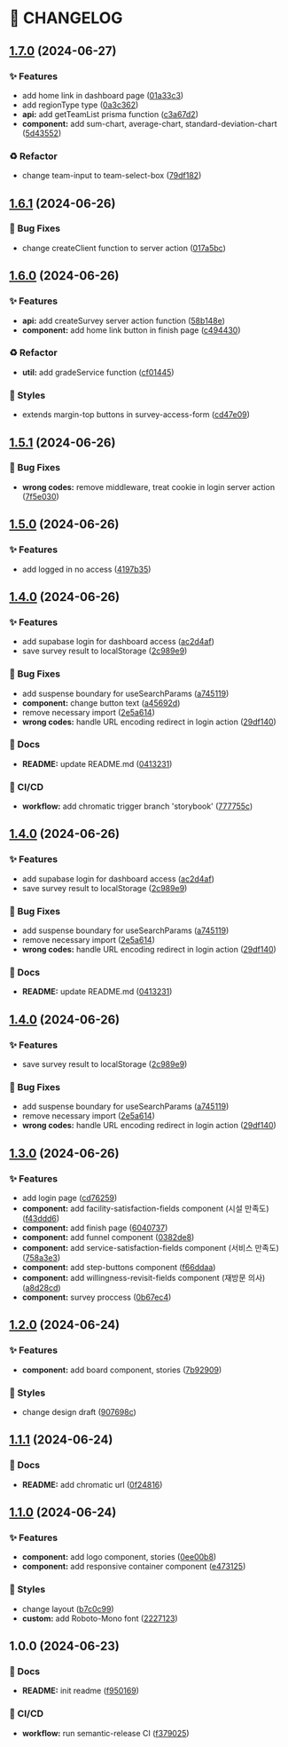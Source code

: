 # 🚦 CHANGELOG

## [1.7.0](https://github.com/hyunwlee-dev/survey-app/compare/v1.6.1...v1.7.0) (2024-06-27)

### ✨ Features

* add home link in dashboard page ([01a33c3](https://github.com/hyunwlee-dev/survey-app/commit/01a33c3a723f85fcb74542d431b5080aef30d02b))
* add regionType type ([0a3c362](https://github.com/hyunwlee-dev/survey-app/commit/0a3c362ea2996b1b7dad9c72fbcd75d79653951c))
* **api:** add getTeamList prisma function ([c3a67d2](https://github.com/hyunwlee-dev/survey-app/commit/c3a67d268365298c7eb38d0595207becaf7b5db8))
* **component:** add sum-chart, average-chart, standard-deviation-chart ([5d43552](https://github.com/hyunwlee-dev/survey-app/commit/5d435520c08e749a80eb91a26193661be6adb5e9))

### ♻️ Refactor

* change team-input to team-select-box ([79df182](https://github.com/hyunwlee-dev/survey-app/commit/79df18206187ab152812cb0b2a80d4202590c328))

## [1.6.1](https://github.com/hyunwlee-dev/survey-app/compare/v1.6.0...v1.6.1) (2024-06-26)

### 🐛 Bug Fixes

* change createClient function to server action ([017a5bc](https://github.com/hyunwlee-dev/survey-app/commit/017a5bc47aae7fa3e3d2b90b4d7addd51d5c6d01))

## [1.6.0](https://github.com/hyunwlee-dev/survey-app/compare/v1.5.1...v1.6.0) (2024-06-26)

### ✨ Features

* **api:** add createSurvey server action function ([58b148e](https://github.com/hyunwlee-dev/survey-app/commit/58b148e65d6d849236caefe06e54e0986ca1855f))
* **component:** add home link button in finish page ([c494430](https://github.com/hyunwlee-dev/survey-app/commit/c4944307a580452fe3b577f9d6410e46629b2789))

### ♻️ Refactor

* **util:** add gradeService function ([cf01445](https://github.com/hyunwlee-dev/survey-app/commit/cf014458ebf41e66ba81e77b9c95e045363701f1))

### 💄 Styles

* extends margin-top buttons in survey-access-form ([cd47e09](https://github.com/hyunwlee-dev/survey-app/commit/cd47e09c41181da39b80f4ee5ed4efec84689af6))

## [1.5.1](https://github.com/hyunwlee-dev/survey-app/compare/v1.5.0...v1.5.1) (2024-06-26)

### 🐛 Bug Fixes

* **wrong codes:** remove middleware, treat cookie in login server action ([7f5e030](https://github.com/hyunwlee-dev/survey-app/commit/7f5e030a198de0b65035be5e0c55ac0b155b231d))

## [1.5.0](https://github.com/hyunwlee-dev/survey-app/compare/v1.4.0...v1.5.0) (2024-06-26)

### ✨ Features

* add logged in no access ([4197b35](https://github.com/hyunwlee-dev/survey-app/commit/4197b351143fbc9f1d7c4c961045eb904b14bcd3))

## [1.4.0](https://github.com/hyunwlee-dev/survey-app/compare/v1.3.0...v1.4.0) (2024-06-26)

### ✨ Features

* add supabase login for dashboard access ([ac2d4af](https://github.com/hyunwlee-dev/survey-app/commit/ac2d4afbc0e866ea9e103ca1a75d06fc282551df))
* save survey result to localStorage ([2c989e9](https://github.com/hyunwlee-dev/survey-app/commit/2c989e94791c5e1c037797c548ca274be079f08f))

### 🐛 Bug Fixes

* add suspense boundary for useSearchParams ([a745119](https://github.com/hyunwlee-dev/survey-app/commit/a7451194581d21c72f50add789ff5b67efd42d20))
* **component:** change button text ([a45692d](https://github.com/hyunwlee-dev/survey-app/commit/a45692d8d8b81a647b1a40c8299d8fbb32faa1a7))
* remove necessary import ([2e5a614](https://github.com/hyunwlee-dev/survey-app/commit/2e5a614186f536d997834a89c740b4b25a8cf739))
* **wrong codes:** handle URL encoding redirect in login action ([29df140](https://github.com/hyunwlee-dev/survey-app/commit/29df140c3516ca4039cb6e29fa8de20491d7ba3c))

### 📝 Docs

* **README:** update README.md ([0413231](https://github.com/hyunwlee-dev/survey-app/commit/04132316dd8ea3abf98caf574252b6795e5ddcbd))

### 💫 CI/CD

* **workflow:** add chromatic trigger branch 'storybook' ([777755c](https://github.com/hyunwlee-dev/survey-app/commit/777755c2c945df248818d85964a8bd55345c2968))

## [1.4.0](https://github.com/hyunwlee-dev/survey-app/compare/v1.3.0...v1.4.0) (2024-06-26)

### ✨ Features

* add supabase login for dashboard access ([ac2d4af](https://github.com/hyunwlee-dev/survey-app/commit/ac2d4afbc0e866ea9e103ca1a75d06fc282551df))
* save survey result to localStorage ([2c989e9](https://github.com/hyunwlee-dev/survey-app/commit/2c989e94791c5e1c037797c548ca274be079f08f))

### 🐛 Bug Fixes

* add suspense boundary for useSearchParams ([a745119](https://github.com/hyunwlee-dev/survey-app/commit/a7451194581d21c72f50add789ff5b67efd42d20))
* remove necessary import ([2e5a614](https://github.com/hyunwlee-dev/survey-app/commit/2e5a614186f536d997834a89c740b4b25a8cf739))
* **wrong codes:** handle URL encoding redirect in login action ([29df140](https://github.com/hyunwlee-dev/survey-app/commit/29df140c3516ca4039cb6e29fa8de20491d7ba3c))

### 📝 Docs

* **README:** update README.md ([0413231](https://github.com/hyunwlee-dev/survey-app/commit/04132316dd8ea3abf98caf574252b6795e5ddcbd))

## [1.4.0](https://github.com/hyunwlee-dev/survey-app/compare/v1.3.0...v1.4.0) (2024-06-26)

### ✨ Features

* save survey result to localStorage ([2c989e9](https://github.com/hyunwlee-dev/survey-app/commit/2c989e94791c5e1c037797c548ca274be079f08f))

### 🐛 Bug Fixes

* add suspense boundary for useSearchParams ([a745119](https://github.com/hyunwlee-dev/survey-app/commit/a7451194581d21c72f50add789ff5b67efd42d20))
* remove necessary import ([2e5a614](https://github.com/hyunwlee-dev/survey-app/commit/2e5a614186f536d997834a89c740b4b25a8cf739))
* **wrong codes:** handle URL encoding redirect in login action ([29df140](https://github.com/hyunwlee-dev/survey-app/commit/29df140c3516ca4039cb6e29fa8de20491d7ba3c))

## [1.3.0](https://github.com/hyunwlee-dev/survey-app/compare/v1.2.0...v1.3.0) (2024-06-26)

### ✨ Features

* add login page ([cd76259](https://github.com/hyunwlee-dev/survey-app/commit/cd7625966958670b02d833905126fc09ddd38a17))
* **component:** add facility-satisfaction-fields component (시설 만족도) ([f43ddd6](https://github.com/hyunwlee-dev/survey-app/commit/f43ddd63f4d8284f913d30798aea60df25a9e13c))
* **component:** add finish page ([6040737](https://github.com/hyunwlee-dev/survey-app/commit/6040737a0ba7c00f6d710dc1192c0eb6c95b96df))
* **component:** add funnel component ([0382de8](https://github.com/hyunwlee-dev/survey-app/commit/0382de86756a46840186a5856ba4483ea84dbf49))
* **component:** add service-satisfaction-fields component (서비스 만족도) ([758a3e3](https://github.com/hyunwlee-dev/survey-app/commit/758a3e366bfdd0d299f8fc30e6f53ffdeba7af05))
* **component:** add step-buttons component ([f66ddaa](https://github.com/hyunwlee-dev/survey-app/commit/f66ddaac3286600a3613b08f39af103384491a44))
* **component:** add willingness-revisit-fields component (재방문 의사) ([a8d28cd](https://github.com/hyunwlee-dev/survey-app/commit/a8d28cd1c0ce3a3dbd2216079895e2cf1f575ddd))
* **component:** survey proccess ([0b67ec4](https://github.com/hyunwlee-dev/survey-app/commit/0b67ec4162b90a66ad2296adadb36a65e36f9cfb))

## [1.2.0](https://github.com/hyunwlee-dev/survey-app/compare/v1.1.1...v1.2.0) (2024-06-24)

### ✨ Features

* **component:** add board component, stories ([7b92909](https://github.com/hyunwlee-dev/survey-app/commit/7b929099b2db49ec6120858cec3a582fd76b0efc))

### 💄 Styles

* change design draft ([907698c](https://github.com/hyunwlee-dev/survey-app/commit/907698ca4e494d1f6a302457f5f900902df6fa42))

## [1.1.1](https://github.com/hyunwlee-dev/survey-app/compare/v1.1.0...v1.1.1) (2024-06-24)

### 📝 Docs

* **README:** add chromatic url ([0f24816](https://github.com/hyunwlee-dev/survey-app/commit/0f248163010cf7bb21d3cdabd9ffee35c2487208))

## [1.1.0](https://github.com/hyunwlee-dev/survey-app/compare/v1.0.0...v1.1.0) (2024-06-24)

### ✨ Features

* **component:** add logo component, stories ([0ee00b8](https://github.com/hyunwlee-dev/survey-app/commit/0ee00b81b2a47cafa44b00e527221743ff8e796a))
* **component:** add responsive container component ([e473125](https://github.com/hyunwlee-dev/survey-app/commit/e473125b1b907e422b8bf52773080c5b234342dd))

### 💄 Styles

* change layout ([b7c0c99](https://github.com/hyunwlee-dev/survey-app/commit/b7c0c990c1187cdbb428e5728c7e28b79a7ddbd3))
* **custom:** add Roboto-Mono font ([2227123](https://github.com/hyunwlee-dev/survey-app/commit/22271236653b8fbc8eccebc3bedae85ce067f5d0))

## 1.0.0 (2024-06-23)

### 📝 Docs

* **README:** init readme ([f950169](https://github.com/hyunwlee-dev/survey-app/commit/f950169d8ece077051a23c48e79ea17415197875))

### 💫 CI/CD

* **workflow:** run semantic-release CI ([f379025](https://github.com/hyunwlee-dev/survey-app/commit/f379025661a97d003308d1a677ce600fd9d6ee7f))
